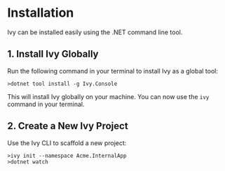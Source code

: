 ﻿# Installation

<Ingress Text="Getting started with Ivy." />

Ivy can be installed easily using the .NET command line tool.

## 1. Install Ivy Globally

Run the following command in your terminal to install Ivy as a global tool:

```terminal
>dotnet tool install -g Ivy.Console
```

This will install Ivy globally on your machine. You can now use the `ivy` command in your terminal.

## 2. Create a New Ivy Project

Use the Ivy CLI to scaffold a new project:

```terminal
>ivy init --namespace Acme.InternalApp
>dotnet watch
```
